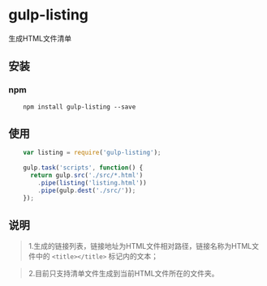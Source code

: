 # gulp-listing
生成HTML文件清单

## 安装
### npm
```
    npm install gulp-listing --save 
```

## 使用
```javascript
    var listing = require('gulp-listing');
    
    gulp.task('scripts', function() {
      return gulp.src('./src/*.html')
        .pipe(listing('listing.html'))
        .pipe(gulp.dest('./src/'));
    });
```

## 说明
>1.生成的链接列表，链接地址为HTML文件相对路径，链接名称为HTML文件中的 `<title></title>` 标记内的文本；

>2.目前只支持清单文件生成到当前HTML文件所在的文件夹。

